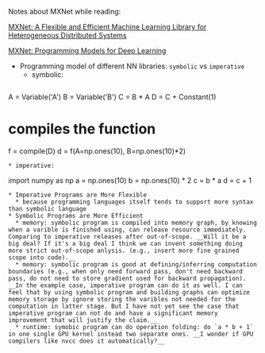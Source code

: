 Notes about MXNet while reading:

[MXNet: A Flexible and Efficient Machine Learning Library for Heterogeneous Distributed Systems](http://www.cs.cmu.edu/~muli/file/mxnet-learning-sys.pdf)

[MXNet: Programming Models for Deep Learning](http://mxnet.readthedocs.org/en/latest/program_model.html)

* Programming model of different NN libraries: `symbolic` vs `imperative`
  * symbolic:
  ```
A = Variable('A')
B = Variable('B')
C = B * A
D = C + Constant(1)
# compiles the function
f = compile(D)
d = f(A=np.ones(10), B=np.ones(10)*2)
  ```
  * imperative:
  ```
import numpy as np
a = np.ones(10)
b = np.ones(10) * 2
c = b * a
d = c + 1
  ```
  * Imperative Programs are More Flexible
    * because programming languages itself tends to support more syntax than symbolic language
  * Symbolic Programs are More Efficient
    * memory: symbolic program is compiled into memory graph, by knowing when a varible is finished using, can release resource immediately. Comparing to imperative releases after out-of-scope. __Will it be a big deal? If it's a big deal I think we can invent something doing more strict out-of-scope anlysis. (e.g., insert more fine grained scope into code).__
    * memory: symbolic program is good at defining/inferring computation boundaries (e.g., when only need forward pass, don't need backward pass, do not need to store gradient used for backward propagation). __In the example case, imperative program can do it as well. I can feel that by using symbolic program and building graphs can optimize memory storage by ignore storing the varibles not needed for the computation in latter stage. But I have not yet see the case that imperative program can not do and have a significant memory improvement that will justify the claim.__
    * runtime: symobic program can do operation folding: do `a * b + 1` in one single GPU kernel instead two separate ones. __I wonder if GPU compilers like nvcc does it automatically?__
